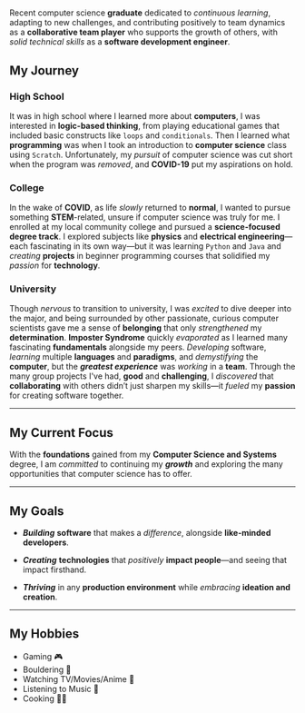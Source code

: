 #

<!-- <details>
  <summary>Click to learn more</summary>
  <div>

  This text will be hidden until the user clicks the arrow.

  You can put **markdown** inside here too!
  </div>
</details> -->

Recent computer science **graduate** dedicated to *continuous learning*, adapting to new challenges, and contributing positively to team dynamics as a **collaborative team player** who supports the growth of others, with *solid technical skills* as a **software development engineer**.

## My Journey

<!-- ### Early Life

Since my **9th birthday** when I got my first gaming console—the **Xbox 360**—I knew at a young age I wanted to be in a field of **creation**. I would always *marvel* at game mechanics and *wonder* how technology works. But I didn’t know what programming was, nor had the resources to explore it. -->

### High School

It was in high school where I learned more about **computers**, I was interested in **logic-based thinking**, from playing educational games that included basic constructs like `loops` and `conditionals`. Then I learned what **programming** was when I took an introduction to **computer science** class using `Scratch`. Unfortunately, my *pursuit* of computer science was cut short when the program was *removed*, and **COVID-19** put my aspirations on hold.

### College

In the wake of **COVID**, as life *slowly* returned to **normal**, I wanted to pursue something **STEM**-related, unsure if computer science was truly for me. I enrolled at my local community college and pursued a **science-focused degree track**. I explored subjects like **physics** and **electrical engineering**—each fascinating in its own way—but it was learning `Python` and `Java` and *creating* **projects** in beginner programming courses that solidified my *passion* for **technology**.

### University

Though *nervous* to transition to university, I was *excited* to dive deeper into the major, and being surrounded by other passionate, curious computer scientists gave me a sense of **belonging** that only *strengthened* my **determination**. **Imposter Syndrome** quickly *evaporated* as I learned many fascinating **fundamentals** alongside my peers. *Developing* software, *learning* multiple **languages** and **paradigms**, and *demystifying* the **computer**, but the ***greatest experience*** was *working* in a **team**. Through the many group projects I've had, **good** and **challenging**, I *discovered* that **collaborating** with others didn’t just sharpen my skills—it *fueled* my **passion** for creating software together.

---

## My Current Focus

With the **foundations** gained from my **Computer Science and Systems** degree, I am *committed* to continuing my ***growth*** and exploring the many opportunities that computer science has to offer.

---

## My Goals

- ***Building*** **software** that makes a *difference*, alongside **like-minded developers**.  

- ***Creating*** **technologies** that *positively* **impact people**—and seeing that impact firsthand.  

- ***Thriving*** in any **production environment** while *embracing* **ideation and creation**.

---

## My Hobbies

- Gaming 🎮
- Bouldering 🦾
- Watching TV/Movies/Anime 🎥
- Listening to Music 🎵
- Cooking 👨‍🍳
